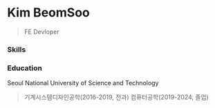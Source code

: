 Kim BeomSoo
===========
> FE Devloper

### Skills


### Education
Seoul National University of Science and Technology
> 기계시스템디자인공학(2016-2019, 전과)
> 컴퓨터공학(2019-2024, 졸업)
